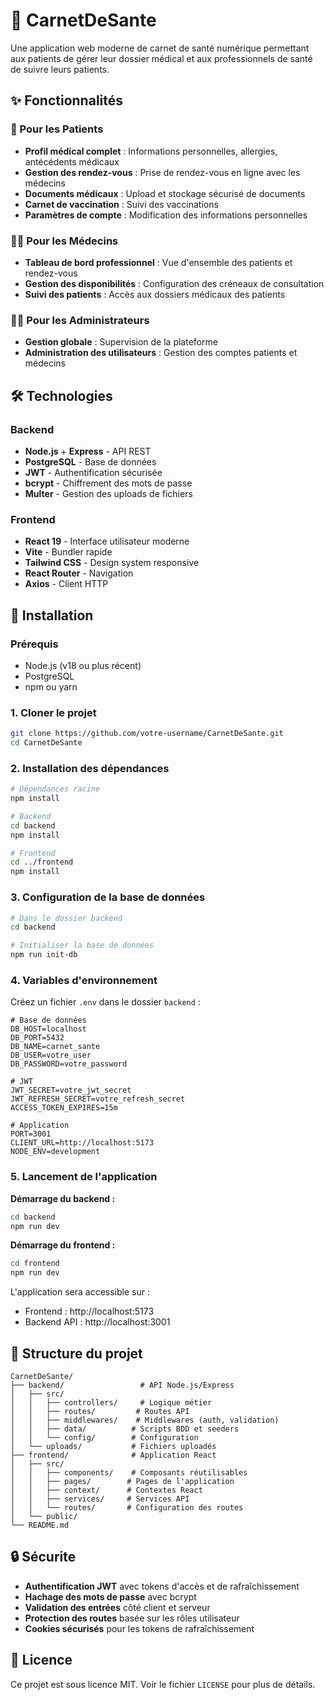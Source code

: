 # 🏥 CarnetDeSante

Une application web moderne de carnet de santé numérique permettant aux patients de gérer leur dossier médical et aux professionnels de santé de suivre leurs patients.

## ✨ Fonctionnalités

### 👤 Pour les Patients

- **Profil médical complet** : Informations personnelles, allergies, antécédents médicaux
- **Gestion des rendez-vous** : Prise de rendez-vous en ligne avec les médecins
- **Documents médicaux** : Upload et stockage sécurisé de documents
- **Carnet de vaccination** : Suivi des vaccinations
- **Paramètres de compte** : Modification des informations personnelles

### 👨‍⚕️ Pour les Médecins

- **Tableau de bord professionnel** : Vue d'ensemble des patients et rendez-vous
- **Gestion des disponibilités** : Configuration des créneaux de consultation
- **Suivi des patients** : Accès aux dossiers médicaux des patients

### 👨‍💼 Pour les Administrateurs

- **Gestion globale** : Supervision de la plateforme
- **Administration des utilisateurs** : Gestion des comptes patients et médecins

## 🛠️ Technologies

### Backend

- **Node.js** + **Express** - API REST
- **PostgreSQL** - Base de données
- **JWT** - Authentification sécurisée
- **bcrypt** - Chiffrement des mots de passe
- **Multer** - Gestion des uploads de fichiers

### Frontend

- **React 19** - Interface utilisateur moderne
- **Vite** - Bundler rapide
- **Tailwind CSS** - Design system responsive
- **React Router** - Navigation
- **Axios** - Client HTTP

## 🚀 Installation

### Prérequis

- Node.js (v18 ou plus récent)
- PostgreSQL
- npm ou yarn

### 1. Cloner le projet

```bash
git clone https://github.com/votre-username/CarnetDeSante.git
cd CarnetDeSante
```

### 2. Installation des dépendances

```bash
# Dépendances racine
npm install

# Backend
cd backend
npm install

# Frontend
cd ../frontend
npm install
```

### 3. Configuration de la base de données

```bash
# Dans le dossier backend
cd backend

# Initialiser la base de données
npm run init-db
```

### 4. Variables d'environnement

Créez un fichier `.env` dans le dossier `backend` :

```env
# Base de données
DB_HOST=localhost
DB_PORT=5432
DB_NAME=carnet_sante
DB_USER=votre_user
DB_PASSWORD=votre_password

# JWT
JWT_SECRET=votre_jwt_secret
JWT_REFRESH_SECRET=votre_refresh_secret
ACCESS_TOKEN_EXPIRES=15m

# Application
PORT=3001
CLIENT_URL=http://localhost:5173
NODE_ENV=development
```

### 5. Lancement de l'application

**Démarrage du backend :**

```bash
cd backend
npm run dev
```

**Démarrage du frontend :**

```bash
cd frontend
npm run dev
```

L'application sera accessible sur :

- Frontend : http://localhost:5173
- Backend API : http://localhost:3001

## 📁 Structure du projet

```
CarnetDeSante/
├── backend/                 # API Node.js/Express
│   ├── src/
│   │   ├── controllers/     # Logique métier
│   │   ├── routes/         # Routes API
│   │   ├── middlewares/    # Middlewares (auth, validation)
│   │   ├── data/          # Scripts BDD et seeders
│   │   └── config/        # Configuration
│   └── uploads/           # Fichiers uploadés
├── frontend/              # Application React
│   ├── src/
│   │   ├── components/    # Composants réutilisables
│   │   ├── pages/        # Pages de l'application
│   │   ├── context/      # Contextes React
│   │   ├── services/     # Services API
│   │   └── routes/       # Configuration des routes
│   └── public/
└── README.md
```

## 🔒 Sécurite

- **Authentification JWT** avec tokens d'accès et de rafraîchissement
- **Hachage des mots de passe** avec bcrypt
- **Validation des entrées** côté client et serveur
- **Protection des routes** basée sur les rôles utilisateur
- **Cookies sécurisés** pour les tokens de rafraîchissement

## 📝 Licence

Ce projet est sous licence MIT. Voir le fichier `LICENSE` pour plus de détails.